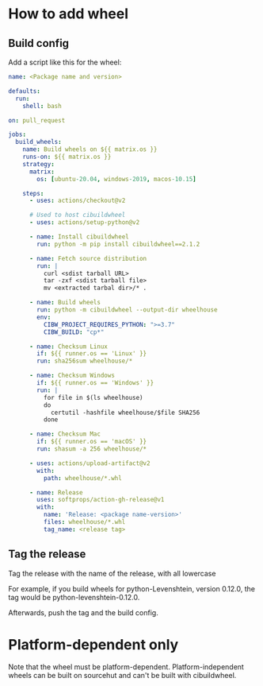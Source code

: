 # How to add wheel

## Build config

Add a script like this for the wheel:

```yaml
name: <Package name and version>

defaults:
  run:
    shell: bash

on: pull_request

jobs:
  build_wheels:
    name: Build wheels on ${{ matrix.os }}
    runs-on: ${{ matrix.os }}
    strategy:
      matrix:
        os: [ubuntu-20.04, windows-2019, macos-10.15]

    steps:
      - uses: actions/checkout@v2

      # Used to host cibuildwheel
      - uses: actions/setup-python@v2

      - name: Install cibuildwheel
        run: python -m pip install cibuildwheel==2.1.2

      - name: Fetch source distribution
        run: |
          curl <sdist tarball URL>
          tar -zxf <sdist tarball file>
          mv <extracted tarbal dir>/* .

      - name: Build wheels
        run: python -m cibuildwheel --output-dir wheelhouse
        env:
          CIBW_PROJECT_REQUIRES_PYTHON: ">=3.7"
          CIBW_BUILD: "cp*"

      - name: Checksum Linux
        if: ${{ runner.os == 'Linux' }}
        run: sha256sum wheelhouse/*

      - name: Checksum Windows
        if: ${{ runner.os == 'Windows' }}
        run: |
          for file in $(ls wheelhouse)
          do
            certutil -hashfile wheelhouse/$file SHA256
          done

      - name: Checksum Mac
        if: ${{ runner.os == 'macOS' }}
        run: shasum -a 256 wheelhouse/*

      - uses: actions/upload-artifact@v2
        with:
          path: wheelhouse/*.whl

      - name: Release
        uses: softprops/action-gh-release@v1
        with:
          name: 'Release: <package name-version>'
          files: wheelhouse/*.whl
          tag_name: <release tag>
```

## Tag the release

Tag the release with the name of the release, with all lowercase

For example, if you build wheels for python-Levenshtein, version 0.12.0, the
tag would be python-levenshtein-0.12.0.

Afterwards, push the tag and the build config.

# Platform-dependent only

Note that the wheel must be platform-dependent.  Platform-independent wheels
can be built on sourcehut and can't be built with cibuildwheel.

